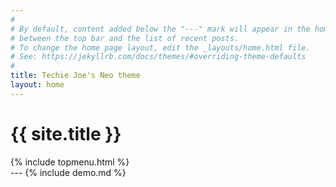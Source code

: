 ```yaml
---
#
# By default, content added below the "---" mark will appear in the home page
# between the top bar and the list of recent posts.
# To change the home page layout, edit the _layouts/home.html file.
# See: https://jekyllrb.com/docs/themes/#overriding-theme-defaults
#
title: Techie Joe's Neo theme
layout: home
---
```

<div class="_flex my-2">
  <div class="_flex-main">
    <h1 id="_hero-title">{{ site.title }}</h1>
  </div>
  {% include topmenu.html %}
</div>
---
{% include demo.md %}